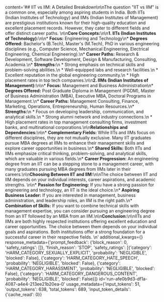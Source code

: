 content='## IIT vs IIM: A Detailed Breakdown\n\nThe question "IIT vs IIM" is a common one, especially among aspiring students in India. Both IITs (Indian Institutes of Technology) and IIMs (Indian Institutes of Management) are prestigious institutions known for their high-quality education and excellent placement records. However, they cater to different fields and offer distinct career paths. \n\n**Core Concepts:**\n\n**1. IITs (Indian Institutes of Technology):**\n\n* **Focus:** Engineering and Technology\n* **Degrees Offered:** Bachelor\'s (B.Tech), Master\'s (M.Tech), PhD in various engineering disciplines (e.g., Computer Science, Mechanical Engineering, Electrical Engineering, Chemical Engineering).\n* **Career Paths:** Research & Development, Software Development, Design & Manufacturing, Consulting, Academia.\n* **Strengths:**\n    * Strong emphasis on technical skills and problem-solving abilities.\n    * Well-equipped labs and research facilities.\n    * Excellent reputation in the global engineering community.\n    * High placement rates in top tech companies.\n\n**2. IIMs (Indian Institutes of Management):**\n\n* **Focus:** Management and Business Administration\n* **Degrees Offered:** Post Graduate Diploma in Management (PGDM), Master of Business Administration (MBA), Executive MBA, Doctoral Programs in Management.\n* **Career Paths:** Management Consulting, Finance, Marketing, Operations, Entrepreneurship, Human Resources.\n* **Strengths:**\n    * Focus on developing leadership, communication, and analytical skills.\n    * Strong alumni network and industry connections.\n    * High placement rates in top management consulting firms, investment banks, and multinational corporations.\n\n**Relationships and Dependencies:**\n\n* **Complementary Fields:** While IITs and IIMs focus on different disciplines, they are not mutually exclusive. Many IIT graduates pursue MBA degrees at IIMs to enhance their management skills and explore career opportunities in business.\n* **Shared Skills:** Both IITs and IIMs emphasize critical thinking, problem-solving, and analytical skills, which are valuable in various fields.\n* **Career Progression:** An engineering degree from an IIT can be a stepping stone to a management career, with many graduates pursuing MBA degrees from IIMs later in their careers.\n\n**Choosing Between IIT and IIM:**\n\nThe choice between IIT and IIM depends on your individual interests, career aspirations, and academic strengths. \n\n* **Passion for Engineering:** If you have a strong passion for engineering and technology, an IIT is the ideal choice.\n* **Aspiring Business Leader:** If you are interested in management, business administration, and leadership roles, an IIM is the right path.\n* **Combination of Skills:** If you want to combine technical skills with management expertise, you can consider pursuing an engineering degree from an IIT followed by an MBA from an IIM.\n\n**Conclusion:**\n\nIITs and IIMs are both highly respected institutions offering excellent education and career opportunities. The choice between them depends on your individual goals and aspirations. Both institutions offer a strong foundation for a successful career in their respective fields. \n' additional_kwargs={} response_metadata={'prompt_feedback': {'block_reason': 0, 'safety_ratings': []}, 'finish_reason': 'STOP', 'safety_ratings': [{'category': 'HARM_CATEGORY_SEXUALLY_EXPLICIT', 'probability': 'NEGLIGIBLE', 'blocked': False}, {'category': 'HARM_CATEGORY_HATE_SPEECH', 'probability': 'NEGLIGIBLE', 'blocked': False}, {'category': 'HARM_CATEGORY_HARASSMENT', 'probability': 'NEGLIGIBLE', 'blocked': False}, {'category': 'HARM_CATEGORY_DANGEROUS_CONTENT', 'probability': 'NEGLIGIBLE', 'blocked': False}]} id='run-afe0b9d3-df1a-4087-a4e4-213ee21b20ea-0' usage_metadata={'input_tokens': 51, 'output_tokens': 638, 'total_tokens': 689, 'input_token_details': {'cache_read': 0}}